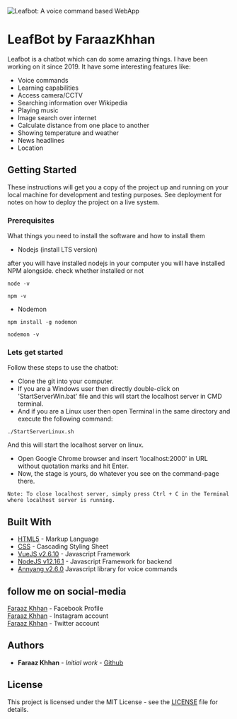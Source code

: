 
![Leafbot: A voice command based WebApp](https://raw.githubusercontent.com/FaraazKhhan/NewChatbotProject/master/banner.jpg)

# LeafBot by FaraazKhhan

Leafbot is a chatbot which can do some amazing things. I have been working on it since 2019.
It have some interesting features like:
* Voice commands
* Learning capabilities
* Access camera/CCTV
* Searching information over Wikipedia
* Playing music
* Image search over internet
* Calculate distance from one place to another
* Showing temperature and weather
* News headlines
* Location

## Getting Started

These instructions will get you a copy of the project up and running on your local machine for development and testing purposes. See deployment for notes on how to deploy the project on a live system.

### Prerequisites

What things you need to install the software and how to install them
* Nodejs (install LTS version)

after you will have installed nodejs in your computer you will have installed NPM alongside.
check whether installed or not

```
node -v

npm -v
```

* Nodemon

```
npm install -g nodemon

nodemon -v
```

### Lets get started

Follow these steps to use the chatbot:

* Clone the git into your computer.
* If you are a Windows user then directly double-click on 'StartServerWin.bat' file and this will start the localhost server in CMD terminal.
* And if you are a Linux user then open Terminal in the same directory and execute the following command:
```
./StartServerLinux.sh
```
And this will start the localhost server on linux.
* Open Google Chrome browser and insert 'localhost:2000' in URL without quotation marks and hit Enter.
* Now, the stage is yours, do whatever you see on the command-page there.
```
Note: To close localhost server, simply press Ctrl + C in the Terminal where localhost server is running.
```

## Built With

* [HTML5](https://developer.mozilla.org/en-US/docs/Web/Guide/HTML/HTML5) - Markup Language
* [CSS](https://www.w3schools.com/css/default.asp) - Cascading Styling Sheet
* [VueJS v2.6.10](https://vuejs.org/v2/guide/) - Javascript Framework
* [NodeJS v12.16.1](https://nodejs.org/docs/latest-v12.x/api/) - Javascript Framework for backend
* [Annyang v2.6.0](https://github.com/TalAter/annyang/blob/master/docs/README.md) Javascript library for voice commands

## follow me on social-media

[Faraaz Khhan](https://www.facebook.com/FaraazKhhan) - Facebook Profile<br/>
[Faraaz Khhan](https://www.instagram.com/justfaraaz) - Instagram account<br/>
[Faraaz Khhan](https://www.twitter.com/FaraazKhhan) - Twitter account

## Authors

* **Faraaz Khhan** - *Initial work* - [Github](https://github.com/FaraazKhhan)

## License

This project is licensed under the MIT License - see the [LICENSE](https://github.com/FaraazKhhan/NewChatbotProject/blob/master/LICENSE) file for details.


